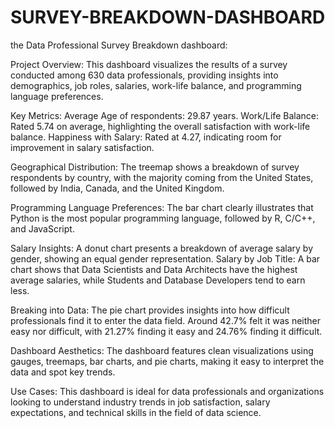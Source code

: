 # SURVEY-BREAKDOWN-DASHBOARD
the Data Professional Survey Breakdown dashboard:

   Project Overview:
        This dashboard visualizes the results of a survey conducted among 630 data professionals, providing insights into demographics, job roles, salaries, work-life balance, and programming language preferences.

  Key Metrics:
        Average Age of respondents: 29.87 years.
        Work/Life Balance: Rated 5.74 on average, highlighting the overall satisfaction with work-life balance.
        Happiness with Salary: Rated at 4.27, indicating room for improvement in salary satisfaction.

  Geographical Distribution:
        The treemap shows a breakdown of survey respondents by country, with the majority coming from the United States, followed by India, Canada, and the United Kingdom.

   Programming Language Preferences:
        The bar chart clearly illustrates that Python is the most popular programming language, followed by R, C/C++, and JavaScript.

  Salary Insights:
        A donut chart presents a breakdown of average salary by gender, showing an equal gender representation.
        Salary by Job Title: A bar chart shows that Data Scientists and Data Architects have the highest average salaries, while Students and Database Developers tend to earn less.

   Breaking into Data:
        The pie chart provides insights into how difficult professionals find it to enter the data field. Around 42.7% felt it was neither easy nor difficult, with 21.27% finding it easy and 24.76% finding it difficult.

  Dashboard Aesthetics:
        The dashboard features clean visualizations using gauges, treemaps, bar charts, and pie charts, making it easy to interpret the data and spot key trends.

   Use Cases:
        This dashboard is ideal for data professionals and organizations looking to understand industry trends in job satisfaction, salary expectations, and technical skills in the field of data science.
